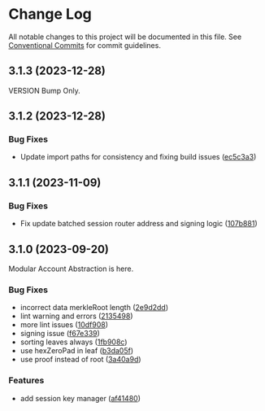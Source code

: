 # Change Log

All notable changes to this project will be documented in this file.
See [Conventional Commits](https://conventionalcommits.org) for commit guidelines.

## 3.1.3 (2023-12-28)

VERSION Bump Only.

## 3.1.2 (2023-12-28)

### Bug Fixes

* Update import paths for consistency and fixing build issues ([ec5c3a3](https://github.com/bcnmy/biconomy-client-sdk/pull/332/commits/ec5c3a352e8caab6e94234264f4cd5cb32e5af3f))

## 3.1.1 (2023-11-09)


### Bug Fixes

* Fix update batched session router address and signing logic ([107b881](https://github.com/bcnmy/biconomy-client-sdk/commit/107b881da4b1a6da1f9db22ac54eda62f8c05b59))



## 3.1.0 (2023-09-20)
Modular Account Abstraction is here. 

### Bug Fixes

* incorrect data merkleRoot length ([2e9d2dd](https://github.com/bcnmy/biconomy-client-sdk/commit/2e9d2dd5876a4de61af390d6595e1ab2cf8c137c))
* lint warning and errors ([2135498](https://github.com/bcnmy/biconomy-client-sdk/commit/2135498896beb54d25add820c1521ffa22d5db7c))
* more lint issues ([10df908](https://github.com/bcnmy/biconomy-client-sdk/commit/10df90821b473fd668907cf3e447dfe3825317fc))
* signing issue ([f67e339](https://github.com/bcnmy/biconomy-client-sdk/commit/f67e339bcff8d9712df8406b4d123affcd4d4aa4))
* sorting leaves always ([1fb908c](https://github.com/bcnmy/biconomy-client-sdk/commit/1fb908cb3b90abe4588c3a162ecf45c8afc80d81))
* use hexZeroPad in leaf ([b3da05f](https://github.com/bcnmy/biconomy-client-sdk/commit/b3da05f2e9c56973e96d0a7a3bc065aef23f9c18))
* use proof instead of root ([3a40a9d](https://github.com/bcnmy/biconomy-client-sdk/commit/3a40a9d8b9fb1fba8f660e5eab1fae1369f9f289))


### Features

* add session key manager ([af41480](https://github.com/bcnmy/biconomy-client-sdk/commit/af41480ff1c88e2a4d0ee8605f2f01b3a958a1d9))
